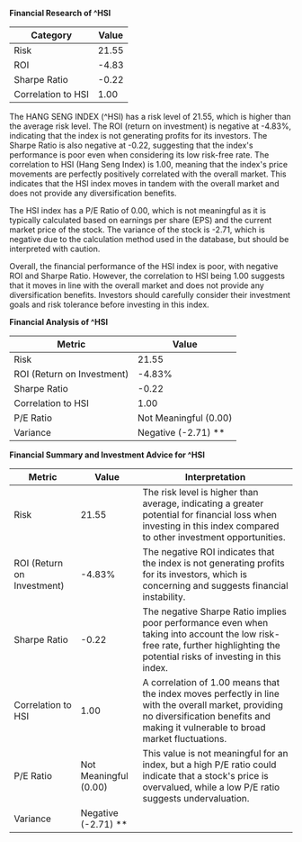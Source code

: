 **Financial Research of ^HSI**

| Category          | Value   |
| ----------------- | ------- |
| Risk              | 21.55   |
| ROI               | -4.83   |
| Sharpe Ratio      | -0.22   |
| Correlation to HSI| 1.00    |

The HANG SENG INDEX (^HSI) has a risk level of 21.55, which is higher than the average risk level. The ROI (return on investment) is negative at -4.83%, indicating that the index is not generating profits for its investors. The Sharpe Ratio is also negative at -0.22, suggesting that the index's performance is poor even when considering its low risk-free rate. The correlation to HSI (Hang Seng Index) is 1.00, meaning that the index's price movements are perfectly positively correlated with the overall market. This indicates that the HSI index moves in tandem with the overall market and does not provide any diversification benefits.

The HSI index has a P/E Ratio of 0.00, which is not meaningful as it is typically calculated based on earnings per share (EPS) and the current market price of the stock. The variance of the stock is -2.71, which is negative due to the calculation method used in the database, but should be interpreted with caution.

Overall, the financial performance of the HSI index is poor, with negative ROI and Sharpe Ratio. However, the correlation to HSI being 1.00 suggests that it moves in line with the overall market and does not provide any diversification benefits. Investors should carefully consider their investment goals and risk tolerance before investing in this index.



**Financial Analysis of ^HSI**

| Metric              | Value    |
| ------------------- | -------- |
| Risk                | 21.55    |
| ROI (Return on Investment)   | -4.83%   |
| Sharpe Ratio        | -0.22    |
| Correlation to HSI  | 1.00     |
| P/E Ratio           | Not Meaningful (0.00)   |
| Variance            | Negative (-2.71) **


**Financial Summary and Investment Advice for ^HSI**

| Metric              | Value    | Interpretation                                                                   |
| ------------------- | -------- | ------------------------------------------------------------------------------ |
| Risk                | 21.55    | The risk level is higher than average, indicating a greater potential for financial loss when investing in this index compared to other investment opportunities. |
| ROI (Return on Investment)   | -4.83%   | The negative ROI indicates that the index is not generating profits for its investors, which is concerning and suggests financial instability.                |
| Sharpe Ratio        | -0.22    | The negative Sharpe Ratio implies poor performance even when taking into account the low risk-free rate, further highlighting the potential risks of investing in this index.       |
| Correlation to HSI  | 1.00     | A correlation of 1.00 means that the index moves perfectly in line with the overall market, providing no diversification benefits and making it vulnerable to broad market fluctuations.   |
| P/E Ratio           | Not Meaningful (0.00)   | This value is not meaningful for an index, but a high P/E ratio could indicate that a stock's price is overvalued, while a low P/E ratio suggests undervaluation.          |
| Variance            | Negative (-2.71) **
